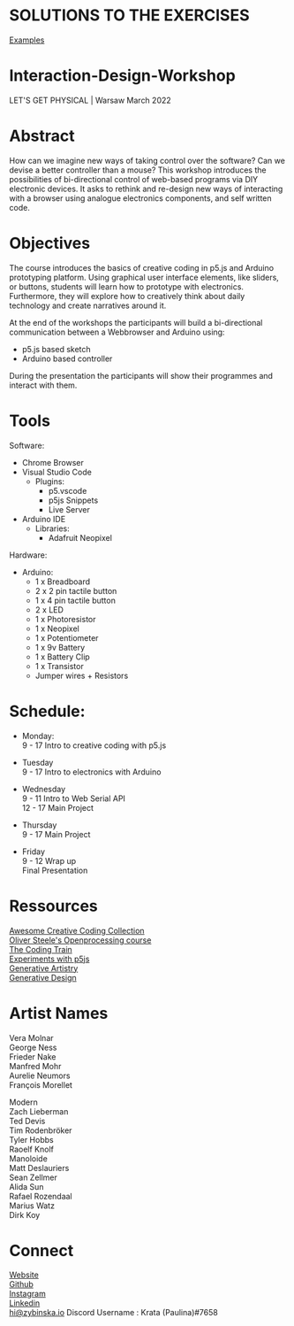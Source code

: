 # SOLUTIONS TO THE EXERCISES
[Examples](https://github.com/kratadata/IDW_Examples)

# Interaction-Design-Workshop
LET'S GET PHYSICAL | Warsaw March 2022


# Abstract
How can we imagine new ways of taking control over the software? Can we devise a better
controller than a mouse? This workshop introduces the possibilities of bi-directional
control of web-based programs via DIY electronic devices. It asks to rethink and re-design
new ways of interacting with a browser using analogue electronics components, and self
written code.


# Objectives
The course introduces the basics of creative coding in p5.js and Arduino prototyping
platform. Using graphical user interface elements, like sliders, or buttons, students will learn 
how to prototype with electronics. Furthermore, they will explore how to creatively think about daily
technology and create narratives around it.

At the end of the workshops the participants will build a bi-directional communication between a Webbrowser and Arduino using:
- p5.js based sketch
- Arduino based controller
  
During the presentation the participants will show their programmes and interact with them.

# Tools

Software:
- Chrome Browser
- Visual Studio Code
  - Plugins:
    - p5.vscode
    - p5js Snippets
    - Live Server
- Arduino IDE
  - Libraries:
    - Adafruit Neopixel

Hardware:
- Arduino:
  - 1 x Breadboard
  - 2 x 2 pin tactile button
  - 1 x 4 pin tactile button
  - 2 x LED
  - 1 x Photoresistor
  - 1 x Neopixel
  - 1 x Potentiometer
  - 1 x 9v Battery
  - 1 x Battery Clip
  - 1 x Transistor
  - Jumper wires + Resistors
 


# Schedule:
- Monday:  
9 - 17 Intro to creative coding with p5.js

- Tuesday  
9 - 17 Intro to electronics with Arduino

- Wednesday  
9 - 11  Intro to Web Serial API  
12 - 17 Main Project

- Thursday  
9 - 17 Main Project

- Friday  
9 - 12 Wrap up  
Final Presentation

# Ressources

[Awesome Creative Coding Collection](https://github.com/terkelg/awesome-creative-coding#books)   
[Oliver Steele's Openprocessing course](https://notes.osteele.com/olivers-p5js-resources)    
[The Coding Train](https://pages.github.com)   
[Experiments with p5js](https://purin.co/Experiments-with-P5-js)   
[Generative Artistry](https://generativeartistry.com/tutorials/)   
[Generative Design](http://www.generative-gestaltung.de)   

# Artist Names


Vera Molnar   
George Ness    
Frieder Nake    
Manfred Mohr    
Aurelie Neumors   
François Morellet   

Modern    
Zach Lieberman    
Ted Devis   
Tim Rodenbröker   
Tyler Hobbs   
Raoelf Knolf    
Manoloide   
Matt Deslauriers    
Sean Zellmer    
Alida Sun   
Rafael Rozendaal    
Marius Watz   
Dirk Koy    


# Connect
[Website](https://zybinska.io/)     
[Github](https://github.com/kratadata/)     
[Instagram](https://www.instagram.com/kratadata/)     
[Linkedin](https://www.linkedin.com/in/zybinska/)     
hi@zybinska.io
Discord Username : Krata (Paulina)#7658


